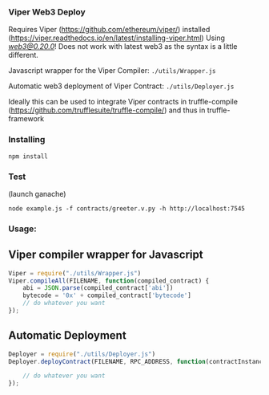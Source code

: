 ### Viper Web3 Deploy
Requires Viper (https://github.com/ethereum/viper/) installed (https://viper.readthedocs.io/en/latest/installing-viper.html)
Using *web3@0.20.0*! Does not work with latest web3 as the syntax is a little different.

Javascript wrapper for the Viper Compiler: `./utils/Wrapper.js`

Automatic web3 deployment of Viper Contract: `./utils/Deployer.js`

Ideally this can be used to integrate Viper contracts in truffle-compile (https://github.com/trufflesuite/truffle-compile/) and thus in truffle-framework

### Installing
```
npm install
```

### Test
(launch ganache)
```
node example.js -f contracts/greeter.v.py -h http://localhost:7545
```


### Usage:

## Viper compiler wrapper for Javascript
```javascript
Viper = require("./utils/Wrapper.js")
Viper.compileAll(FILENAME, function(compiled_contract) {
	abi = JSON.parse(compiled_contract['abi'])
	bytecode = '0x' + compiled_contract['bytecode']
	// do whatever you want
});
```

## Automatic Deployment
```javascript
Deployer = require("./utils/Deployer.js")
Deployer.deployContract(FILENAME, RPC_ADDRESS, function(contractInstance) {

	// do whatever you want
});
```

